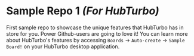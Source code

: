 # Sample Repo 1 *(For HubTurbo)*
First sample repo to showcase the unique features that HubTurbo has in store for you. Power Github-users are going to love it! You can learn more about HubTurbo's features by accessing `Boards` -> `Auto-create` -> `Sample Board!` on your HubTurbo desktop application.
